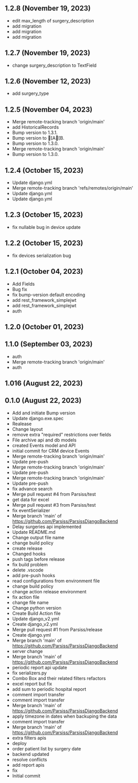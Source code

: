 ## 1.2.8 (November 19, 2023)
  - edit max_length of surgery_description
  - add migration
  - add migration
  - add migration

## 1.2.7 (November 19, 2023)
  - change surgery_description to TextField

## 1.2.6 (November 12, 2023)
  - add surgery_type

## 1.2.5 (November 04, 2023)
  - Merge remote-tracking branch 'origin/main'
  - add HistoricalRecords
  - Bump version to 1.3.1.
  - Bump version to [A[B.
  - Bump version to 1.3.0.
  - Merge remote-tracking branch 'origin/main'
  - Bump version to 1.3.0.

## 1.2.4 (October 15, 2023)
  - Update django.yml
  - Merge remote-tracking branch 'refs/remotes/origin/main'
  - Update django.yml
  - Update django.yml

## 1.2.3 (October 15, 2023)
  - fix nullable bug in device update

## 1.2.2 (October 15, 2023)
  - fix devices serialization bug

## 1.2.1 (October 04, 2023)
  - Add Fields
  - Bug fix
  - fix bump-version default encoding
  - add rest_framework_simplejwt
  - add rest_framework_simplejwt
  - auth

## 1.2.0 (October 01, 2023)


## 1.1.0 (September 03, 2023)
  - auth
  - Merge remote-tracking branch 'origin/main'
  - auth

## 1.016 (August 22, 2023)


## 0.1.0 (August 22, 2023)
  - Add and initiate Bump version
  - Update django.exe.spec
  - Realease
  - Change layout
  - remove extra "required" restrictions over fields
  - File archive api and db models
  - created Events model and API
  - initial commit for CRM device Events
  - Merge remote-tracking branch 'origin/main'
  - Update pre-push
  - Merge remote-tracking branch 'origin/main'
  - Update pre-push
  - Merge remote-tracking branch 'origin/main'
  - Update pre-push
  - fix advance search
  - Merge pull request #4 from Parsiss/test
  - get data for excel
  - Merge pull request #3 from Parsiss/test
  - fix eventSerializer
  - Merge branch 'main' of https://github.com/Parsiss/ParsissDjangoBackend
  - Delay surgeries api implemented
  - Update README.md
  - Change output file name
  - change build policy
  - create release
  - Changed hooks
  - push tags before release
  - fix build problem
  - delete .vscode
  - add pre-push hooks
  - read configurations from environment file
  - change build policy
  - change action release environment
  - fix action file
  - change file name
  - Change python version
  - Create Build Action file
  - Update django_v2.yml
  - Create django_v2.yml
  - Merge pull request #1 from Parsiss/release
  - Create django.yml
  - Merge branch 'main' of https://github.com/Parsiss/ParsissDjangoBackend
  - server change
  - Merge branch 'main' of https://github.com/Parsiss/ParsissDjangoBackend
  - periodic report api update
  - fix serializers.py
  - Combo Box and their related filters refactors
  - excel report but fix
  - add sum to periodic hospital report
  - comment import transfer
  - comment import transfer
  - Merge branch 'main' of https://github.com/Parsiss/ParsissDjangoBackend
  - apply timezone in dates when backuping the data
  - comment import transfer
  - Merge branch 'main' of https://github.com/Parsiss/ParsissDjangoBackend
  - extra filters apis
  - deploy
  - order patient list by surgery date
  - backend updated
  - resolve conflicts
  - add report apis
  - fix
  - Initial commit

